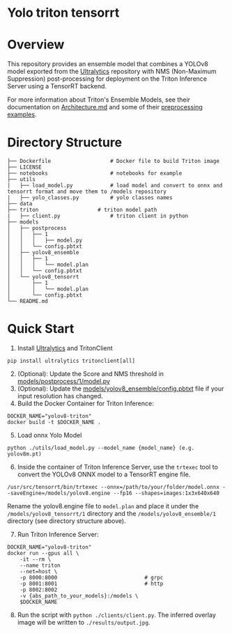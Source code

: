 # Yolo triton tensorrt
# Overview
This repository  provides an ensemble model that combines a YOLOv8 model exported from the [Ultralytics](https://github.com/ultralytics/ultralytics) repository with NMS (Non-Maximum Suppression) post-processing for deployment on the Triton Inference Server using a TensorRT backend.


For more information about Triton's Ensemble Models, see their documentation on [Architecture.md](https://github.com/triton-inference-server/server/blob/main/docs/user_guide/architecture.md) and some of their [preprocessing examples](https://github.com/triton-inference-server/python_backend/tree/main/examples/preprocessing).

# Directory Structure
```
├── Dockerfile                   # Docker file to build Triton image
├── LICENSE
├── notebooks                    # notebooks for example
├── utils
|   ├── load_model.py            # load model and convert to onnx and tensorrt format and move them to /models repository
|   ├── yolo_classes.py          # yolo classes names
├── data   
├── triton                   # triton model path
|   ├── client.py                # triton client in python
├── models                       
│   ├── postprocess
│   │   ├── 1
│   │   │   ├── model.py
│   │   └── config.pbtxt
│   ├── yolov8_ensemble
│   │   ├── 1
│   │   │   └── model.plan
│   │   └── config.pbtxt
│   └── yolov8_tensorrt
│       ├── 1
│       │   └── model.plan
│       └── config.pbtxt
└── README.md
```

# Quick Start
1. Install [Ultralytics](https://github.com/ultralytics/ultralytics) and TritonClient
```
pip install ultralytics tritonclient[all] 
```
2. (Optional): Update the Score and NMS threshold in [models/postprocess/1/model.py](models/postprocess/1/model.py#L59)
3. (Optional): Update the [models/yolov8_ensemble/config.pbtxt](models/yolov8_ensemble/config.pbtxt) file if your input resolution has changed.
4. Build the Docker Container for Triton Inference:
```
DOCKER_NAME="yolov8-triton"
docker build -t $DOCKER_NAME .
```
5. Load onnx Yolo Model 
```
python ./utils/load_model.py --model_name {model_name} (e.g. yolov8m.pt)
```
6. Inside the container of Triton Inference Server, use the `trtexec` tool to convert the YOLOv8 ONNX model to a TensorRT engine file. 
```
/usr/src/tensorrt/bin/trtexec --onnx=/path/to/your/folder/model.onnx --saveEngine=/models/yolov8.engine --fp16 --shapes=images:1x3x640x640
```
   Rename the yolov8.engine file to `model.plan` and place it under the `/models/yolov8_tensorrt/1` directory  and the `/models/yolov8_ensemble/1` directory (see directory structure above).

7. Run Triton Inference Server:
```
DOCKER_NAME="yolov8-triton"
docker run --gpus all \
    -it --rm \
    --name triton
    --net=host \
    -p 8000:8000                            # grpc
    -p 8001:8001                            # http  
    -p 8002:8002
    -v {abs_path_to_your_models}:/models \
    $DOCKER_NAME
```
8. Run the script with `python ./clients/client.py`. The inferred overlay image will be written to `./results/output.jpg`.